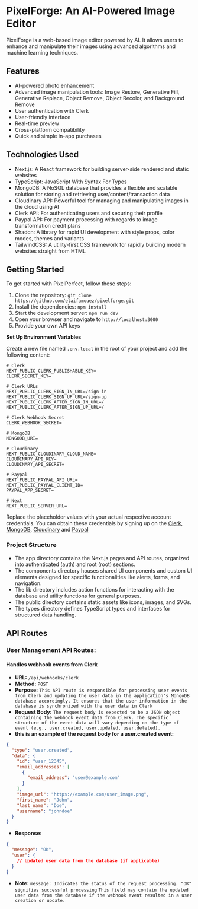 # PixelForge: An AI-Powered Image Editor

PixelForge is a web-based image editor powered by AI. It allows users to enhance and manipulate their images using advanced algorithms and machine learning techniques.

## Features

- AI-powered photo enhancement
- Advanced image manipulation tools: Image Restore, Generative Fill, Generative Replace, Object Remove, Object Recolor, and Background Remove
- User authentication with Clerk
- User-friendly interface
- Real-time preview
- Cross-platform compatibility
- Quick and simple in-app purchases

## Technologies Used

- Next.js: A React framework for building server-side rendered and static websites
- TypeScript: JavaScript With Syntax For Types
- MongoDB: A NoSQL database that provides a flexible and scalable solution for storing and retrieving user/content/transaction data
- Cloudinary API: Powerful tool for managing and manipulating images in the cloud using AI
- Clerk API: For authenticating users and securing their profile
- Paypal API: For payment processing with regards to image transformation credit plans
- Shadcn: A library for rapid UI development with style props, color modes, themes and variants
- TailwindCSS: A utility-first CSS framework for rapidly building modern websites straight from HTML

## Getting Started

To get started with PixelPerfect, follow these steps:

1. Clone the repository: `git clone https://github.com/elaifamouez/pixelforge.git`
2. Install the dependencies: `npm install`
3. Start the development server: `npm run dev`
4. Open your browser and navigate to `http://localhost:3000`
5. Provide your own API keys

**Set Up Environment Variables**

Create a new file named `.env.local` in the root of your project and add the
following content:

```env
# Clerk
NEXT_PUBLIC_CLERK_PUBLISHABLE_KEY=
CLERK_SECRET_KEY=

# Clerk URLs
NEXT_PUBLIC_CLERK_SIGN_IN_URL=/sign-in
NEXT_PUBLIC_CLERK_SIGN_UP_URL=/sign-up
NEXT_PUBLIC_CLERK_AFTER_SIGN_IN_URL=/
NEXT_PUBLIC_CLERK_AFTER_SIGN_UP_URL=/

# Clerk Webhook Secret
CLERK_WEBHOOK_SECRET=

# MongoDB
MONGODB_URI=

# Cloudinary
NEXT_PUBLIC_CLOUDINARY_CLOUD_NAME=
CLOUDINARY_API_KEY=
CLOUDINARY_API_SECRET=

# Paypal
NEXT_PUBLIC_PAYPAL_API_URL=
NEXT_PUBLIC_PAYPAL_CLIENT_ID=
PAYPAL_APP_SECRET=

# Next
NEXT_PUBLIC_SERVER_URL=
```

Replace the placeholder values with your actual respective account credentials.
You can obtain these credentials by signing up on the
[Clerk](https://clerk.com/), [MongoDB](https://www.mongodb.com/),
[Cloudinary](https://cloudinary.com/) and [Paypal](https://developer.paypal.com)

### Project Structure

- The app directory contains the Next.js pages and API routes, organized into authenticated (auth) and root (root) sections.
- The components directory houses shared UI components and custom UI elements designed for specific functionalities like alerts, forms, and navigation.
- The lib directory includes action functions for interacting with the database and utility functions for general purposes.
- The public directory contains static assets like icons, images, and SVGs.
- The types directory defines TypeScript types and interfaces for structured data handling.

## API Routes

### User Management API Routes:

####  Handles webhook events from Clerk

- **URL:** `/api/webhooks/clerk`
- **Method:** `POST`
- **Purpose:** `This API route is responsible for processing user events from Clerk and updating the user data in the application's MongoDB database accordingly. It ensures that the user information in the database is synchronized with the user data in Clerk`
- **Request Body:** `The request body is expected to be a JSON object containing the webhook event data from Clerk. The specific structure of the event data will vary depending on the type of event (e.g., user.created, user.updated, user.deleted).`
- **this is  an example of the request body for a user.created event:**

```json
{
  "type": "user.created",
  "data": {
    "id": "user_12345",
    "email_addresses": [
      {
        "email_address": "user@example.com"
      }
    ],
    "image_url": "https://example.com/user_image.png",
    "first_name": "John",
    "last_name": "Doe",
    "username": "johndoe"
  }
}
```

- **Response:**

```json
{
  "message": "OK",
  "user": {
    // Updated user data from the database (if applicable)
  }
}
```
- **Note:**
`message: Indicates the status of the request processing. "OK" signifies successful processing`
`This field may contain the updated user data from the database if the webhook event resulted in a user creation or update.`

